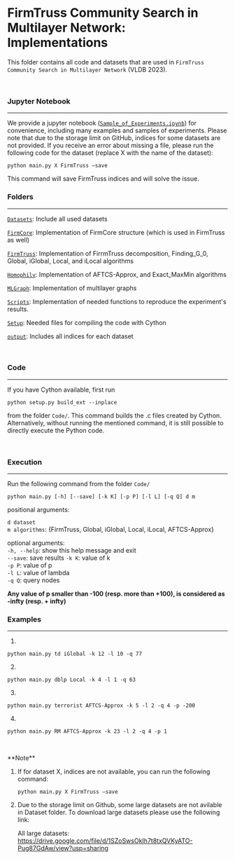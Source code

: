 FirmTruss Community Search in Multilayer Network: Implementations
================================================

This folder contains all code and datasets that are used in ``FirmTruss Community
Search in Multilayer Network`` (VLDB 2023).

 

### Jupyter Notebook
---------

We provide a jupyter notebook ([`Sample_of_Experiments.ipynb`](Sample_of_Experiments.ipynb)) for convenience,
including many examples and samples of experiments. Please note that due to the storage limit on GitHub, indices for some datasets are not provided. If you receive an error about missing a file, please run the following code for the dataset (replace X with the name of the dataset):

```
python main.py X FirmTruss —save
```
 
 This command will save FirmTruss indices and will solve the issue.



### Folders
---------

[`Datasets`](Code/Datasets): Include all used datasets

[`FirmCore`](Code/FirmCore): Implementation of FirmCore structure (which is used in FirmTruss as
well)

[`FirmTruss`](Code/FirmTruss): Implementation of FirrmTruss decomposition, Finding_G_0, Global,
iGlobal, Local, and iLocal algorithms

[`Homophily`](Code/Homophily): Implementation of AFTCS-Approx, and Exact_MaxMin algorithms

[`MLGraph`](Code/MLGraph): Implementation of multilayer graphs

[`Scripts`](Code/Scripts): Implementation of needed functions to reproduce the experiment's
results.

[`Setup`](Code/Setup): Needed files for compiling the code with Cython

[`output`](Code/output): Includes all indices for each dataset

 

### Code
---------

If you have Cython available, first run 

```
python setup.py build_ext --inplace
```

from the folder `Code/`. This command builds the .c files created by Cython.
Alternatively, without running the mentioned command, it is still possible to
directly execute the Python code.

 

### Execution
---------

Run the following command from the folder `Code/`

```
python main.py [-h] [--save] [-k K] [-p P] [-l L] [-q Q] d m 
```

positional arguments: 

`d dataset`  
`m algorithms`: {FirmTruss, Global, iGlobal, Local,
iLocal, AFTCS-Approx}

optional arguments:   
`-h, --help`: show this help message and exit   
`--save`: save results
`-k K`: value of k   
`-p P`: value of p   
`-l L`: value of lambda   
`-q Q`: query nodes  

**Any value of p smaller than -100 (resp. more than +100), is considered as
-infty (resp. + infty)**


### Examples
---------

1.  
```
python main.py td iGlobal -k 12 -l 10 -q 77
```

2.  
```
python main.py dblp Local -k 4 -l 1 -q 63
```

3.  
```
python main.py terrorist AFTCS-Approx -k 5 -l 2 -q 4 -p -200
```

4.  

```
python main.py RM AFTCS-Approx -k 23 -l 2 -q 4 -p 1
```

 

\*\*Note\*\*

1. If for dataset X, indices are not available, you can run the following command:
   ```
   python main.py X FirmTruss —save
   ```


2. Due to the storage limit on Github, some large datasets are not avilable in Dataset folder. To download large datasets please use the following link:

   All large datasets: https://drive.google.com/file/d/1SZoSwsOkIh7t8txQVKyATO-Pug87GdAw/view?usp=sharing
   

